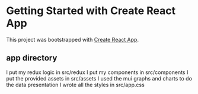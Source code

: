 # Getting Started with Create React App

This project was bootstrapped with [Create React App](https://github.com/facebook/create-react-app).

## app directory

I put my redux logic in src/redux
I put my components in src/components
I put the provided assets in src/assets
I used the mui graphs and charts to do the data presentation
I wrote all the styles in src/app.css